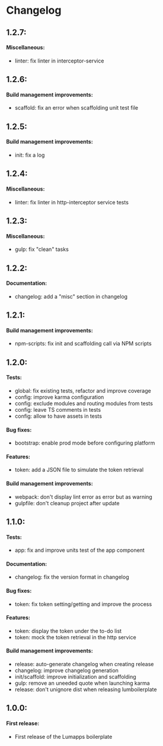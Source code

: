 # Changelog

## 1.2.7:

#### Miscellaneous:
 - linter: fix linter in interceptor-service


## 1.2.6:

#### Build management improvements:
 - scaffold: fix an error when scaffolding unit test file


## 1.2.5:

#### Build management improvements:
 - init: fix a log


## 1.2.4:

#### Miscellaneous:
 - linter: fix linter in http-interceptor service tests


## 1.2.3:

#### Miscellaneous:
 - gulp: fix "clean" tasks


## 1.2.2:

#### Documentation:
 - changelog: add a "misc" section in changelog


## 1.2.1:

#### Build management improvements:
 - npm-scripts: fix init and scaffolding call via NPM scripts


## 1.2.0:

#### Tests:
 - global: fix existing tests, refactor and improve coverage
 - config: improve karma configuration
 - config: exclude modules and routing modules from tests
 - config: leave TS comments in tests
 - config: allow to have assets in tests

#### Bug fixes:
 - bootstrap: enable prod mode before configuring platform

#### Features:
 - token: add a JSON file to simulate the token retrieval

#### Build management improvements:
 - webpack: don't display lint error as error but as warning
 - gulpfile: don't cleanup project after update


## 1.1.0:

#### Tests:
 - app: fix and improve units test of the app component

#### Documentation:
 - changelog: fix the version format in changelog

#### Bug fixes:
 - token: fix token setting/getting and improve the process

#### Features:
 - token: display the token under the to-do list
 - token: mock the token retrieval in the http service

#### Build management improvements:
 - release: auto-generate changelog when creating release
 - changelog: improve changelog generation
 - init/scaffold: improve initialization and scaffolding
 - gulp: remove an uneeded quote when launching karma
 - release: don't unignore dist when releasing lumboilerplate


## 1.0.0:

#### First release:
 - First release of the Lumapps boilerplate
